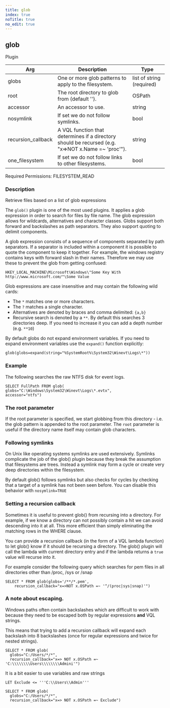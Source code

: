 ```yaml
---
title: glob
index: true
noTitle: true
no_edit: true
---
```




<div class="vql_item"></div>


## glob
<span class='vql_type label label-warning pull-right page-header'>Plugin</span>



<div class="vqlargs"></div>

Arg | Description | Type
----|-------------|-----
globs|One or more glob patterns to apply to the filesystem.|list of string (required)
root|The root directory to glob from (default '').|OSPath
accessor|An accessor to use.|string
nosymlink|If set we do not follow symlinks.|bool
recursion_callback|A VQL function that determines if a directory should be recursed (e.g. "x=>NOT x.Name =~ 'proc'").|string
one_filesystem|If set we do not follow links to other filesystems.|bool

Required Permissions: 
<span class="linkcolour label label-success">FILESYSTEM_READ</span>

### Description

Retrieve files based on a list of glob expressions

The `glob()` plugin is one of the most used plugins. It applies a glob
expression in order to search for files by file name. The glob
expression allows for wildcards, alternatives and character
classes. Globs support both forward and backslashes as path
separators. They also support quoting to delimit components.

A glob expression consists of a sequence of components separated by
path separators. If a separator is included within a component it is
possible to quote the component to keep it together. For example, the
windows registry contains keys with forward slash in their
names. Therefore we may use these to prevent the glob from getting
confused:

```
HKEY_LOCAL_MACHINE\Microsoft\Windows\"Some Key With http://www.microsoft.com/"\Some Value
```

Glob expressions are case insensitive and may contain the following wild cards:

* The `*` matches one or more characters.
* The `?` matches a single character.
* Alternatives are denoted by braces and comma delimited: `{a,b}`
* Recursive search is denoted by a `**`. By default this searches 3 directories deep. If you need to increase it you can add a depth number (e.g. `**10`)

By default globs do not expand environment variables. If you need to
expand environment variables use the `expand()` function explicitly:

```vql
glob(globs=expand(string="%SystemRoot%\System32\Winevt\Logs\*"))
```

### Example

The following searches the raw NTFS disk for event logs.

```vql
SELECT FullPath FROM glob(
globs="C:\Windows\System32\Winevt\Logs\*.evtx",
accessor="ntfs")
```

### The root parameter

If the root parameter is specified, we start globbing from this
directory - i.e. the glob pattern is appended to the root
parameter.  The `root` parameter is useful if the directory name
itself may contain glob characters.

### Following symlinks

On Unix like operating systems symlinks are used
extensively. Symlinks complicate the job of the glob() plugin
because they break the assumption that filesystems are
trees. Instead a symlink may form a cycle or create very deep
directories within the filesystem.

By default glob() follows symlinks but also checks for cycles by
checking that a target of a symlink has not been seen before. You
can disable this behavior with `nosymlink=TRUE`

### Setting a recursion callback

Sometimes it is useful to prevent glob() from recursing into a
directory. For example, if we know a directory can not possibly
contain a hit we can avoid descending into it at all. This more
efficient than simply eliminating the matching rows in the WHERE
clause.

You can provide a recursion callback (in the form of a VQL lambda
function) to let glob() know if it should be recursing a
directory. The glob() plugin will call the lambda with current
directory entry and if the lambda returns a `true` value will
recurse into it.

For example consider the following query which searches for pem
files in all directories other than /proc, /sys or /snap

```vql
SELECT * FROM glob(globs='/**/*.pem',
    recursion_callback="x=>NOT x.OSPath =~ '^/(proc|sys|snap)'")
```

### A note about escaping.

Windows paths often contain backslashes which are difficult to
work with because they need to be escaped both by regular
expressions **and** VQL strings.

This means that trying to add a recursion callback will expand
each backslash into 8 backslashes (once for regular expressions
and twice for nested strings).

```vql
SELECT * FROM glob(
  globs="C:/Users/*/*",
  recursion_callback="x=> NOT x.OSPath =~ 'C:\\\\\\\\Users\\\\\\\\Admini'")
```

It is a bit easier to use variables and raw strings

```vql
LET Exclude <= '''C:\\Users\\Admin'''

SELECT * FROM glob(
  globs="C:/Users/*/*",
  recursion_callback="x=> NOT x.OSPath =~ Exclude")
```


